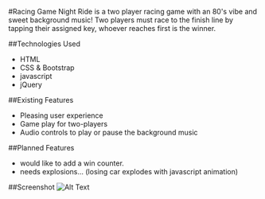 #Racing Game
Night Ride is a two player racing game with an 80's vibe and sweet background music! Two players must race to the finish line by tapping their assigned key, whoever reaches first is the winner.

##Technologies Used

* HTML
* CSS & Bootstrap
* javascript
* jQuery

##Existing Features

* Pleasing user experience
* Game play for two-players
* Audio controls to play or pause the background music

##Planned Features

* would like to add a win counter.
* needs explosions... (losing car explodes with javascript animation)

##Screenshot
![Alt Text](https://github.com/Srhbnnstr/project-00/blob/master/screenshot.jpg "screenshot")
